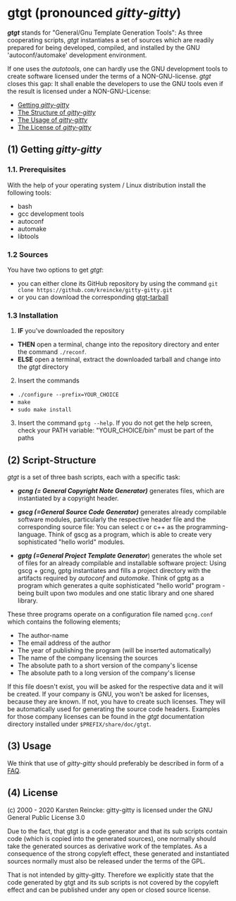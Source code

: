 # gtgt (pronounced ***gitty-gitty***)

 ***gtgt*** stands for "General/Gnu Template Generation Tools": As three cooperating scripts, *gtgt* instantiates a set of sources which are readily prepared for being developed, compiled, and installed by the GNU 'autoconf/automake' development environment.

If one uses the *autotools*, one can hardly use the GNU development tools to create software licensed under the terms of a NON-GNU-license. *gtgt* closes this gap: It shall enable the developers to use the GNU tools even if the result is licensed under a NON-GNU-License:

* [Getting *gitty-gitty*](#p10)
* [The Structure of *gitty-gitty*](#p20)
* [The Usage of *gitty-gitty*](#p30)
* [The License of *gitty-gitty*](#p40)


## <a id="p10" />(1) Getting *gitty-gitty*

### <a id="p11" /> 1.1. Prerequisites
With the help of your operating system / Linux distribution install the following tools:
  - bash
  - gcc development tools
  - autoconf
  - automake
  - libtools

### <a id="p12" /> 1.2 Sources

You have two options to get *gtgt*:
* you can either clone its GitHub repository by using the command ``git clone https://github.com/kreincke/gitty-gitty.git``
* or you can download the corresponding [gtgt-tarball](https://github.com/kreincke/gitty-gitty)

### <a id="p13" /> 1.3 Installation

1. **IF** you've downloaded the repository
  * **THEN** open a terminal, change into the repository directory and enter the command ``./reconf``.
  * **ELSE** open a terminal, extract the downloaded tarball and change into the *gtgt* directory
2. Insert the commands
  * ``./configure --prefix=YOUR_CHOICE``
  * ``make``
  * ``sudo make install``
3. Insert the command ``gptg --help``. If you do not get the help screen, check your PATH variable: "YOUR_CHOICE/bin" must be part of the paths

## <a id="p20" />(2) Script-Structure

*gtgt* is a set of three bash scripts, each with a specific task:

* ***gcng (= General Copyright Note Generator)*** generates files, which are instantiated by a copyright header.

* ***gscg (=General Source Code Generator)*** generates already compilable software modules, particularly the respective header file and the corresponding source file: You can select c or c++ as the programming-language. Think of gscg as a program, which is able to create very sophisticated "hello world" modules.

* ***gptg (=General Project Template Generator***) generates the whole set of files for an already compilable and installable software project: Using gscg + gcng, gptg instantiates and fills a project directory with the artifacts required by *autoconf* and *automake*. Think of gptg as a program which generates a quite sophisticated "hello world" program - being built upon two modules and one static library  and one shared library.

These three programs operate on a configuration file named ``gcng.conf`` which contains the following elements;

- The author-name
- The email address of the author
- The year of publishing the program (will be inserted automatically)
- The name of the company licensing the sources
- The absolute path to a short version of the company's license
- The absolute path to a long version of the company's license

If this file doesn't exist, you will be asked for the respective data and it will be created. If your company is GNU, you won't be asked for licenses, because they are known. If not, you have to create such licenses. They will be automatically used for generating the source code headers. Examples for those company licenses can be found in the *gtgt* documentation directory installed under ``$PREFIX/share/doc/gtgt``.


## <a id="p30" /> (3) Usage

We think that use of *gitty-gitty* should preferably be described in form of a [FAQ](./FAQ.md).

## <a id="p40" /> (4) License

(c) 2000 - 2020 Karsten Reincke: gitty-gitty is licensed under the GNU General Public License 3.0

Due to the fact, that gtgt is a code generator and that its sub scripts contain code (which is copied into the generated sources), one normally should take the generated sources as derivative work of the templates. As a consequence of the strong copyleft effect, these generated and instantiated sources normally must also be released under the terms of the GPL.

That is not intended by gitty-gitty. Therefore we explicitly state that the code generated by gtgt and its sub scripts is not covered by the copyleft effect and can be published under any open or closed source license.

